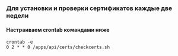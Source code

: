 ### Для установки и проверки сертификатов каждые две недели 
#### Настраиваем crontab командами ниже

```
crontab -e
0 2 * * 0 /apps/api/certs/checkcerts.sh
```
